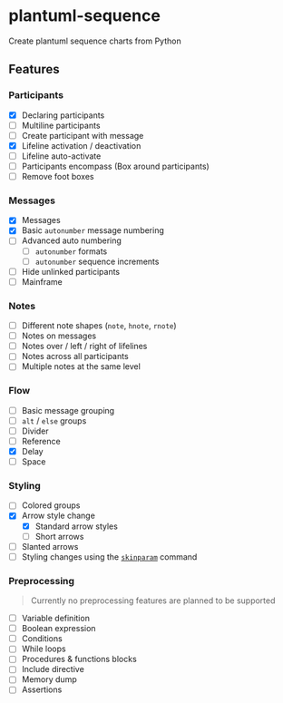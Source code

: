 # plantuml-sequence

Create plantuml sequence charts from Python

## Features

### Participants

* [x] Declaring participants
* [ ] Multiline participants
* [ ] Create participant with message
* [x] Lifeline activation / deactivation
* [ ] Lifeline auto-activate
* [ ] Participants encompass (Box around participants)
* [ ] Remove foot boxes

### Messages

* [x] Messages
* [x] Basic `autonumber` message numbering
* [ ] Advanced auto numbering
  * [ ] `autonumber` formats
  * [ ] `autonumber` sequence increments
* [ ] Hide unlinked participants
* [ ] Mainframe

### Notes

* [ ] Different note shapes (`note`, `hnote`, `rnote`)
* [ ] Notes on messages
* [ ] Notes over / left / right of lifelines
* [ ] Notes across all participants
* [ ] Multiple notes at the same level

### Flow

* [ ] Basic message grouping
* [ ] `alt` / `else` groups
* [ ] Divider
* [ ] Reference
* [x] Delay
* [ ] Space

### Styling

* [ ] Colored groups
* [x] Arrow style change
  * [x] Standard arrow styles
  * [ ] Short arrows
* [ ] Slanted arrows
* [ ] Styling changes using the [`skinparam`](https://plantuml.com/skinparam) command

### Preprocessing

> Currently no preprocessing features are planned to be supported

* [ ] Variable definition
* [ ] Boolean expression
* [ ] Conditions
* [ ] While loops
* [ ] Procedures & functions blocks
* [ ] Include directive
* [ ] Memory dump
* [ ] Assertions
